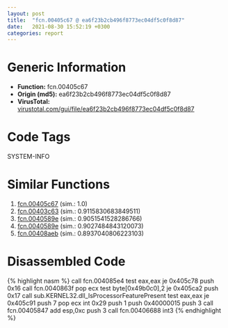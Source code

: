 ```yaml
---
layout: post
title:  "fcn.00405c67 @ ea6f23b2cb496f8773ec04df5c0f8d87"
date:   2021-08-30 15:52:19 +0300
categories: report
---
```


# Generic Information
- **Function:** fcn.00405c67
- **Origin (md5):** ea6f23b2cb496f8773ec04df5c0f8d87
- **VirusTotal:** [virustotal.com/gui/file/ea6f23b2cb496f8773ec04df5c0f8d87][virustotal_ref]

# Code Tags
<span class="tag" id="SYSTEM-INFO">SYSTEM-INFO</span>


# Similar Functions

1. [fcn.00405c67][similar_1_ref] (sim.: 1.0)
2. [fcn.00403c63][similar_2_ref] (sim.: 0.9115830683849511)
3. [fcn.0040589e][similar_3_ref] (sim.: 0.9051541528286766)
4. [fcn.0040589e][similar_4_ref] (sim.: 0.9027484843120073)
5. [fcn.00408aeb][similar_5_ref] (sim.: 0.8937040806223103)


# Disassembled Code

{% highlight nasm %}
call fcn.004085e4
test eax,eax
je 0x405c78
push 0x16
call fcn.0040863f
pop ecx
test byte[0x49b0c0],2
je 0x405ca2
push 0x17
call sub.KERNEL32.dll_IsProcessorFeaturePresent
test eax,eax
je 0x405c91
push 7
pop ecx
int 0x29
push 1
push 0x40000015
push 3
call fcn.00405847
add esp,0xc
push 3
call fcn.00406688
int3 
{% endhighlight %}


[similar_1_ref]: /report/fcn.00405c67@03a5d7e745838b7e7a4c7d09dcb64e60
[similar_2_ref]: /report/fcn.00403c63@70e9569a63e2c5481707e2ba7c663021
[similar_3_ref]: /report/fcn.0040589e@df122b321cb85208f7078f98486a1c28
[similar_4_ref]: /report/fcn.0040589e@48311276b3cd8adebcd777f7aad326b2
[similar_5_ref]: /report/fcn.00408aeb@fca52b995e756cff97168f6fef94b37d
[virustotal_ref]: https://www.virustotal.com/gui/file/ea6f23b2cb496f8773ec04df5c0f8d87